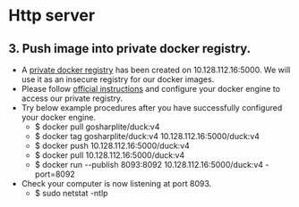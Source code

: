 # Http server
## 3. Push image into private docker registry.
- A [private docker registry](https://github.com/docker/distribution) has been created on 10.128.112.16:5000. We will use it as an insecure registry for our docker images.
- Please follow [official instructions](https://docs.docker.com/registry/insecure/) and configure your docker engine to access our private registry.
- Try below example procedures after you have successfully configured your docker engine.
  - $ docker pull gosharplite/duck:v4
  - $ docker tag gosharplite/duck:v4 10.128.112.16:5000/duck:v4
  - $ docker push 10.128.112.16:5000/duck:v4
  - $ docker pull 10.128.112.16:5000/duck:v4
  - $ docker run --publish 8093:8092 10.128.112.16:5000/duck:v4 -port=8092
- Check your computer is now listening at port 8093.
  - $ sudo netstat -ntlp
